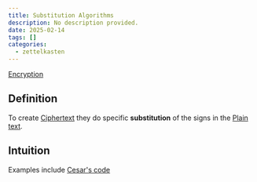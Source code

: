 ```yaml
---
title: Substitution Algorithms
description: No description provided.
date: 2025-02-14
tags: []
categories:
  - zettelkasten
---
```


[Encryption](Encryption.md)

## Definition

To create [Ciphertext](Ciphertext.md) they do specific **substitution** of the signs in the [Plain text](Plain%20text.md).

## Intuition

Examples include [Cesar's code](Cesar's%20code)
